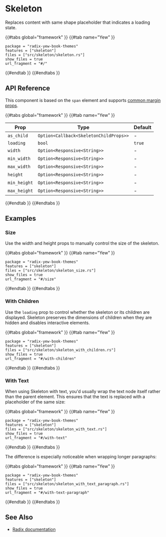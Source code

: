 # Skeleton

Replaces content with same shape placeholder that indicates a loading state.

{{#tabs global="framework" }}
{{#tab name="Yew" }}

```toml,trunk
package = "radix-yew-book-themes"
features = ["skeleton"]
files = ["src/skeleton/skeleton.rs"]
show_files = true
url_fragment = "#/"
```

{{#endtab }}
{{#endtabs }}

## API Reference

This component is based on the `span` element and supports [common margin props](../overview/layout.md#margin-props).

{{#tabs global="framework" }}
{{#tab name="Yew" }}

| Prop         | Type                                   | Default |
| ------------ | -------------------------------------- | ------- |
| `as_child`   | `Option<Callback<SkeletonChildProps>>` | -       |
| `loading`    | `bool`                                 | `true`  |
| `width`      | `Option<Responsive<String>>`           | -       |
| `min_width`  | `Option<Responsive<String>>`           | -       |
| `max_width`  | `Option<Responsive<String>>`           | -       |
| `height`     | `Option<Responsive<String>>`           | -       |
| `min_height` | `Option<Responsive<String>>`           | -       |
| `max_height` | `Option<Responsive<String>>`           | -       |

{{#endtab }}
{{#endtabs }}

## Examples

### Size

Use the width and height props to manually control the size of the skeleton.

{{#tabs global="framework" }}
{{#tab name="Yew" }}

```toml,trunk
package = "radix-yew-book-themes"
features = ["skeleton"]
files = ["src/skeleton/skeleton_size.rs"]
show_files = true
url_fragment = "#/size"
```

{{#endtab }}
{{#endtabs }}

### With Children

Use the `loading` prop to control whether the skeleton or its children are displayed. Skeleton preserves the dimensions of children when they are hidden and disables interactive elements.

{{#tabs global="framework" }}
{{#tab name="Yew" }}

```toml,trunk
package = "radix-yew-book-themes"
features = ["skeleton"]
files = ["src/skeleton/skeleton_with_children.rs"]
show_files = true
url_fragment = "#/with-children"
```

{{#endtab }}
{{#endtabs }}

### With Text

When using Skeleton with text, you'd usually wrap the text node itself rather than the parent element. This ensures that the text is replaced with a placeholder of the same size:

{{#tabs global="framework" }}
{{#tab name="Yew" }}

```toml,trunk
package = "radix-yew-book-themes"
features = ["skeleton"]
files = ["src/skeleton/skeleton_with_text.rs"]
show_files = true
url_fragment = "#/with-text"
```

{{#endtab }}
{{#endtabs }}

The difference is especially noticeable when wrapping longer paragraphs:

{{#tabs global="framework" }}
{{#tab name="Yew" }}

```toml,trunk
package = "radix-yew-book-themes"
features = ["skeleton"]
files = ["src/skeleton/skeleton_with_text_paragraph.rs"]
show_files = true
url_fragment = "#/with-text-paragraph"
```

{{#endtab }}
{{#endtabs }}

## See Also

-   [Radix documentation](https://www.radix-ui.com/themes/docs/components/skeleton)
